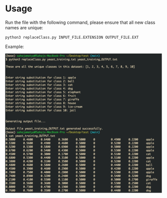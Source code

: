 # Usage

Run the file with the following command, please ensure that all new class names are unique:

```
python3 replaceClass.py INPUT_FILE.EXTENSION OUTPUT_FILE.EXT
```

Example:

<p>
  <img src="example.png" alt="example"/>
</p>
